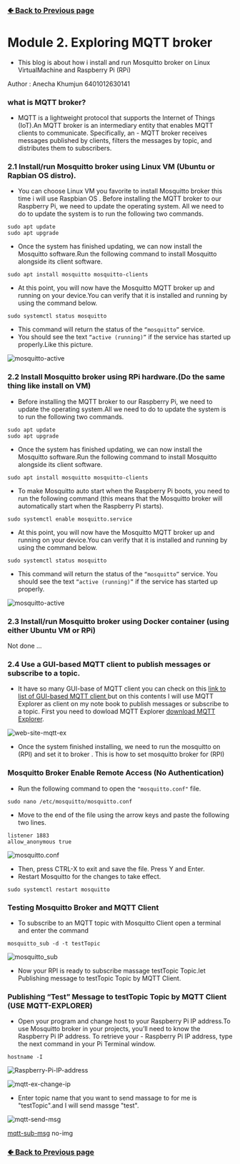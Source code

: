 ### [🢀 Back to Previous page](/1-2PiImage.md)


# Module 2. Exploring MQTT broker
- This blog is about how i install and run Mosquitto broker on Linux VirtualMachine and Raspberry Pi (RPi) 

Author : Anecha Khumjun 6401012630141

### what is MQTT broker?
- MQTT is a lightweight protocol that supports the Internet of Things (IoT).An MQTT broker is an intermediary entity that enables MQTT clients to communicate. Specifically, an - MQTT broker receives messages published by clients, filters the messages by topic, and distributes them to subscribers.

### 2.1 Install/run Mosquitto broker using Linux VM (Ubuntu or Rapbian OS distro).
- You can choose Linux VM you favorite to install Mosquitto broker this time i will use Raspbian OS . Before installing the MQTT broker to our Raspberry Pi, we need to update  the operating system. All we need to do to update the system is to run the following two commands.
```console
sudo apt update
sudo apt upgrade 
```
- Once the system has finished updating, we can now install the Mosquitto software.Run the following command to install Mosquitto alongside its client software.
```console
sudo apt install mosquitto mosquitto-clients
```
- At this point, you will now have the Mosquitto MQTT broker up and running on your device.You can verify that it is installed and running by using the command below.
```console
sudo systemctl status mosquitto
```
- This command will return the status of the ``` “mosquitto” ``` service.
- You should see the text ``` “active (running)” ``` if the service has started up properly.Like this picture.

![mosquitto-active](/PIC_mqtt_img/mqtt-active.png)

### 2.2 Install Mosquitto broker using RPi hardware.(Do the same thing like install on VM)
- Before installing the MQTT broker to our Raspberry Pi, we need to update the operating system.All we need to do to update the system is to run the following two commands.
```console
sudo apt update
sudo apt upgrade 
```
- Once the system has finished updating, we can now install the Mosquitto software.Run the following command to install Mosquitto alongside its client software.
```console
sudo apt install mosquitto mosquitto-clients
```
- To make Mosquitto auto start when the Raspberry Pi boots, you need to run the following command (this means that the Mosquitto broker will automatically start when the Raspberry Pi starts).
```console
sudo systemctl enable mosquitto.service
```
- At this point, you will now have the Mosquitto MQTT broker up and running on your device.You can verify that it is installed and running by using the command below.
```console
sudo systemctl status mosquitto
```
- This command will return the status of the ``` “mosquitto” ``` service.
You should see the text ``` “active (running)” ``` if the service has started up properly.

![mosquitto-active](/PIC_mqtt_img/mqtt-active.png)

### 2.3 Install/run Mosquitto broker using Docker container (using either Ubuntu VM or RPi)

Not done ...

### 2.4 Use a GUI-based MQTT client to publish messages or subscribe to a topic.
- It have so many GUI-base of MQTT client you can check on this [link to list of GUI-based MQTT client ](https://www.hivemq.com/blog/seven-best-mqtt-client-tools/) but on this contents I will use MQTT Explorer as client on my note book to publish messages or subscribe to a topic. 
First you need to dowload MQTT Explorer [download MQTT Explorer](http://mqtt-explorer.com/).

![web-site-mqtt-ex](/PIC_mqtt_img/mqtt-ex.png)

- Once the system finished installing, we need to run the mosquitto on (RPI) and set it to broker . This is how to set mosquitto broker for (RPI)

### Mosquitto Broker Enable Remote Access (No Authentication)
- Run the following command to open the ```"mosquitto.conf"``` file.
```console
sudo nano /etc/mosquitto/mosquitto.conf
```
- Move to the end of the file using the arrow keys and paste the following two lines.
```console
listener 1883
allow_anonymous true
```
![mosquitto.conf](/PIC_mqtt_img/mqtt-conf.png)

- Then, press CTRL-X to exit and save the file. Press Y and Enter.
- Restart Mosquitto for the changes to take effect.
```console
sudo systemctl restart mosquitto
```

### Testing Mosquitto Broker and MQTT Client
- To subscribe to an MQTT topic with Mosquitto Client open a terminal and enter the command
```console
mosquitto_sub -d -t testTopic
```
![mosquitto_sub](/PIC_mqtt_img/mqtt-sub.png)

- Now your RPI is ready to subscribe massage testTopic Topic.let Publishing message to testTopic Topic by MQTT Client.

### Publishing “Test” Message to testTopic Topic by MQTT Client (USE MQTT-EXPLORER)
- Open your program and change host to your Raspberry Pi IP address.To use Mosquitto broker in your projects, you’ll need to know the Raspberry Pi IP address. To retrieve your - Raspberry Pi IP address, type the next command in your Pi Terminal window.
```console
hostname -I
```
![Raspberry-Pi-IP-address](/PIC_mqtt_img/hostname.png)

![mqtt-ex-change-ip](/PIC_mqtt_img/mqtt-set-ip.png)

- Enter topic name that you want to send massage to for me is "testTopic".and I will send massge "test".

![mqtt-send-msg](/PIC_mqtt_img/mqtt-pub.png)

[mqtt-sub-msg]() no-img



### [🢀 Back to Previous page](/1-2PiImage.md)



